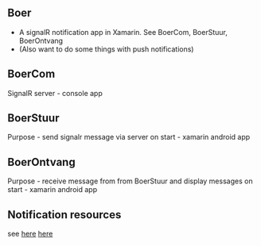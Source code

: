 ## Boer
- A signalR notification app in Xamarin. See BoerCom, BoerStuur, BoerOntvang
- (Also want to do some things with push notifications)

## BoerCom
SignalR server - console app

## BoerStuur
Purpose - send signalr message via server on start - xamarin android app

## BoerOntvang
Purpose - receive message from from BoerStuur and display messages on start - xamarin android app
 
## Notification resources

see [here](https://developer.xamarin.com/guides/android/application_fundamentals/notifications/firebase-cloud-messaging/)
[here](https://developer.xamarin.com/guides/android/application_fundamentals/notifications/remote-notifications-with-fcm/)


